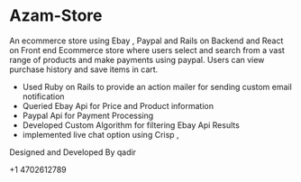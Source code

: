 # Azam-Store
An ecommerce store using Ebay , Paypal and Rails on Backend and React on Front end 
Ecommerce store where users select and search from a vast range of products and make payments using paypal. 
Users can view purchase history and save items in cart.
+  Used Ruby on Rails to provide an action mailer for sending custom email notification
+ Queried Ebay Api for Price and Product information
+ Paypal Api for Payment Processing 
+ Developed Custom Algorithm for filtering Ebay Api Results
+ implemented live chat option using Crisp ,



Designed and Developed By qadir 

+1 4702612789

